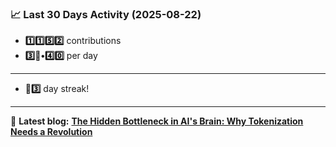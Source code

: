 <!--START_STATS-->
### 📈 Last 30 Days Activity (2025-08-22)  
- **1️⃣1️⃣5️⃣2️⃣** contributions  
- **3️⃣🎱•4️⃣0️⃣** per day
---
- **🎱3️⃣** day streak!
---
📝 **Latest blog:** [**The Hidden Bottleneck in AI's Brain: Why Tokenization Needs a Revolution**](https://andriak.com/blog/tokenization-revolution)
<!--END_STATS-->

